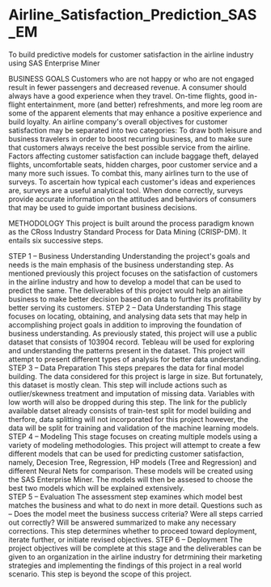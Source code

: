 # Airline_Satisfaction_Prediction_SAS_EM
To build predictive models for customer satisfaction in the airline industry using SAS Enterprise Miner

BUSINESS GOALS
Customers who are not happy or who are not engaged result in fewer passengers and decreased revenue. A consumer should always have a good experience when they travel. On-time flights, good in-flight entertainment, more (and better) refreshments, and more leg room are some of the apparent elements that may enhance a positive experience and build loyalty.
An airline company's overall objectives for customer satisfaction may be separated into two categories: To draw both leisure and business travelers in order to boost recurring business, and to make sure that customers always receive the best possible service from the airline. Factors affecting customer satisfaction can include baggage theft, delayed flights, uncomfortable seats, hidden charges, poor customer service and a many more such issues. 
To combat this, many airlines turn to the use of surveys. To ascertain how typical each customer's ideas and experiences are, surveys are a useful analytical tool. When done correctly, surveys provide accurate information on the attitudes and behaviors of consumers that may be used to guide important business decisions.

METHODOLOGY
This project is built around the process paradigm known as the CRoss Industry Standard Process for Data Mining (CRISP-DM). It entails six successive steps.
 
STEP 1 – Business Understanding
	Understanding the project's goals and needs is the main emphasis of the business understanding step. As mentioned previously this project focuses on the satisfaction of customers in the airline industry and how to develop a model that can be used to predict the same. The deliverables of this project would help an airline business to make better decision based on data to further its profitability by better serving its customers. 
STEP 2 – Data Understanding
	This stage focuses on locating, obtaining, and analysing data sets that may help in accomplishing project goals in addition to improving the foundation of business understanding. As previously stated, this project will use a public dataset that consists of 103904 record. Tebleau will be used for exploring and understanding the patterns present in the dataset. This project will attempt to present different types of analysis for better data understanding. 
STEP 3 – Data Preparation 
	This steps prepares the data for final model building. The data considered for this project is large in size. But fortunately, this dataset is mostly clean. This step will include actions such as outlier/skewness treatment and imputation of missing data. Variables with low worth will also be dropped during this step. The link for the publicly available datset already consists of train-test split for model building and therfore, data splitting will not incorporated for this project however, the data will be split for training and validation of the machine learning models. 
STEP 4 – Modeling 
	This stage focuses on creating multiple models using a variety of modeling methodologies. This project will attempt to create a few different models that can be used for predicting customer satisfaction, namely, Decesion Tree, Regression, HP models (Tree and Regression) and different Neural Nets for comparison. These models will be created using the SAS Enterprise Miner. The models will then be assesed to choose the best two models which will be explained extensively.  
STEP 5 – Evaluation
	The assessment step examines which model best matches the business and what to do next in more detail. Questions such as – Does the model meet the business success criteria? Were all steps carried out correctly? Will be answered summarized to make any necessary corrections. This step determines whether to proceed toward deployment, iterate further, or initiate revised objectives. 
STEP 6 – Deployment 
	The project objectives will be complete at this stage and the deliverables can be given to an organization in the airline industry for detrmining their marketing strategies and implementing the findings of this project in a real world scenario. This step is beyond the scope of this project.  
